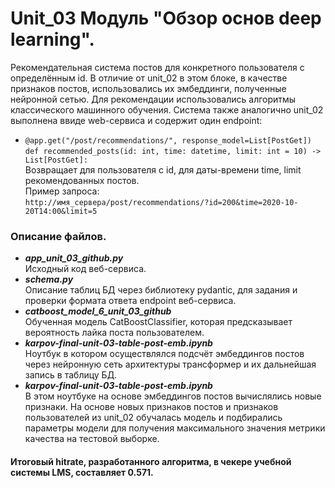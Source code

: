 # Unit_03 Модуль "Обзор основ deep learning".  
Рекомендательная система постов для конкретного пользователя с определённым id. В отличие от unit_02 в этом блоке, в качестве признаков постов, использовались их эмбеддинги, полученные нейронной сетью. Для рекомендации использовались алгоритмы классического машинного обучения. Система также аналогично unit_02 выполнена ввиде web-сервиса и содержит один endpoint:  
* `@app.get("/post/recommendations/", response_model=List[PostGet])`  
`def recommended_posts(id: int, time: datetime, limit: int = 10) -> List[PostGet]:`  
Возвращает для пользователя с id, для даты-времени time, limit рекомендованных постов.  
Пример запроса:  
`http://имя_сервера/post/recommendations/?id=200&time=2020-10-20T14:00&limit=5`  

### Описание файлов.  
* ___app_unit_03_github.py___  
Исходный код веб-сервиса.
* ___schema.py___  
Описание таблиц БД через библиотеку pydantic, для задания и проверки формата ответа endpoint веб-сервиса.
* ___catboost_model_6_unit_03_github___  
Обученная модель CatBoostClassifier, которая предсказывает вероятность лайка поста пользователем.  
* ___karpov-final-unit-03-table-post-emb.ipynb___  
Ноутбук в котором осуществлялся подсчёт эмбеддингов постов через нейронную сеть архитектуры трансформер и их дальнейшая запись в таблицу БД.
* ___karpov-final-unit-03-table-post-emb.ipynb___  
В этом ноутбуке на основе эмбеддингов постов вычислялись новые признаки. На основе новых признаков постов и признаков пользователей из unit_02 обучалась модель и подбирались параметры модели для получения максимального значения метрики качества на тестовой выборке.  

#### Итоговый hitrate, разработанного алгоритма, в чекере учебной системы LMS, составляет 0.571.  
